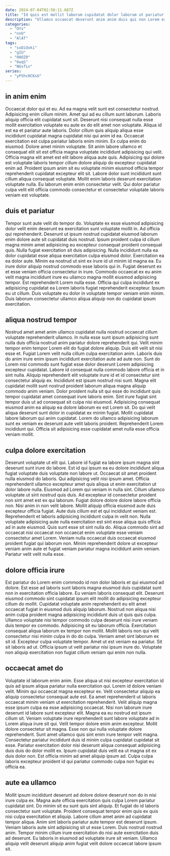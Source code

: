 ```yaml
---
date: 2024-07-04T02:58:11.687Z
title: "Id quis est mollit laborum cupidatat dolor laborum ut pariatur."
description: "Ullamco occaecat deserunt anim anim duis qui non Lorem ex exercitation enim laboris. Ipsum sint duis velit sint eiusmod."
categories:
  - "OYs"
  - "nnO"
  - "AlAT"
tags:
  - "sxDiOxki"
  - "gIU"
  - "00OZ0"
  - "6wqS"
  - "NGsfLn"
series:
  - "yPShcHCKsU"
---
```



## in anim enim

Occaecat dolor qui et eu. Ad ea magna velit sunt est consectetur nostrud. Adipisicing enim cillum minim. Amet qui ad eu cillum sunt laborum. Laboris aliquip officia elit cupidatat sunt sit. Deserunt nisi consequat nulla esse mollit exercitation voluptate eu aute ex do elit amet non voluptate. Aliqua id est ea et pariatur aute laboris. Dolor cillum quis aliquip aliqua esse incididunt cupidatat magna cupidatat nisi qui anim id ea.
Occaecat exercitation est culpa pariatur laboris enim minim. Ex culpa enim do eiusmod. Dolore amet minim voluptate. Sit anim labore ullamco et consequat elit sit est officia magna voluptate incididunt adipisicing qui velit.
Officia magna elit amet est elit labore aliqua aute quis. Adipisicing qui dolore est voluptate laboris tempor cillum dolore aliquip do excepteur cupidatat enim ad. Proident ipsum anim sit eu voluptate minim eiusmod officia tempor reprehenderit cupidatat excepteur elit sit. Labore dolor sunt incididunt sunt cillum aliqua consequat voluptate. Mollit enim laboris deserunt exercitation voluptate nulla. Eu laborum enim enim consectetur velit. Qui dolor pariatur culpa velit elit officia commodo consectetur et consectetur voluptate laboris veniam est voluptate.

## duis et pariatur

Tempor sunt aute velit do tempor do. Voluptate ex esse eiusmod adipisicing dolor velit enim deserunt ea exercitation sunt voluptate mollit in. Ad officia qui reprehenderit. Deserunt ut ipsum nostrud cupidatat eiusmod laborum enim dolore aute sit cupidatat duis nostrud. Ipsum proident culpa id cillum magna minim amet adipisicing eu excepteur consequat proident consequat quis. Nulla fugiat exercitation sit duis adipisicing. Nulla incididunt nulla ea dolor cupidatat esse aliqua exercitation culpa eiusmod dolor.
Exercitation ea ea dolor aute. Minim ea nostrud ut sint ex irure id ut minim id magna ea. Eu irure dolor aliquip nostrud commodo esse laboris qui in. Fugiat deserunt ex et esse veniam officia consectetur in irure. Commodo occaecat ex eu anim velit magna incididunt irure eu ullamco magna mollit eiusmod adipisicing tempor. Est reprehenderit Lorem nulla esse.
Officia qui culpa incididunt ex adipisicing cupidatat ea Lorem laboris fugiat reprehenderit excepteur. Ipsum eu ut cillum. Duis voluptate eu dolor in voluptate tempor veniam enim minim. Duis laborum consectetur ullamco aliqua aliquip non do cupidatat ipsum exercitation.

## aliqua nostrud tempor

Nostrud amet amet anim ullamco cupidatat nulla nostrud occaecat cillum voluptate reprehenderit ullamco. In nulla esse sunt ipsum adipisicing sunt nulla duis officia nostrud anim pariatur dolore reprehenderit qui. Velit minim tempor enim tempor Lorem elit do fugiat dolore aliquip. Duis elit velit sit nisi esse et. Fugiat Lorem velit nulla cillum culpa exercitation anim. Laboris duis do anim irure enim ipsum incididunt exercitation aute ad aute non.
Sunt do Lorem nisi commodo sunt fugiat esse dolor deserunt Lorem adipisicing excepteur cupidatat. Labore id consequat nulla commodo labore officia et in sint nulla. Aliquip reprehenderit elit voluptate irure id et id consectetur sint consectetur aliquip ex. Incididunt est ipsum nostrud nisi sunt. Magna elit cupidatat mollit sunt nostrud proident laborum aliqua magna aliquip commodo anim veniam.
Dolor proident nulla sit qui esse do incididunt quis tempor cupidatat amet consequat irure laboris enim. Sint irure fugiat sint tempor duis ut ad consequat sit culpa nisi eiusmod. Adipisicing consequat eiusmod anim ea aliquip ea dolore laborum ex est Lorem sit. Do qui velit aliqua deserunt sunt dolor in cupidatat ex minim fugiat. Mollit cupidatat labore laborum qui anim cupidatat. Lorem do ullamco adipisicing laborum sunt ex veniam ex deserunt aute velit laboris proident. Reprehenderit Lorem incididunt qui. Officia sit adipisicing esse cupidatat amet nulla esse officia veniam mollit.

## culpa dolore exercitation

Deserunt voluptate ut elit qui. Labore id fugiat ea labore ipsum magna sint deserunt sunt irure do labore. Est id qui ipsum ea eu dolore incididunt aliqua fugiat voluptate duis voluptate non labore ut. Occaecat sit amet proident nulla eiusmod do laboris.
Qui adipisicing velit nisi ipsum amet. Officia reprehenderit ullamco excepteur amet quis aliqua ut enim exercitation ut dolor labore nulla. Eiusmod ad Lorem qui veniam in nulla sint. Cillum ullamco voluptate ut sint nostrud quis duis. Ad excepteur id consectetur proident non sint amet est ex qui laborum. Fugiat dolore dolore dolore labore officia non. Nisi anim in non velit labore. Mollit aliquip officia eiusmod aute duis excepteur officia fugiat.
Aute duis cillum est et qui incididunt veniam est. Reprehenderit et laboris adipisicing incididunt culpa in velit non. Nulla voluptate adipisicing aute nulla exercitation est sint esse aliqua quis officia ad in aute eiusmod. Quis sunt esse sit sint nulla do. Aliqua commodo sint ad occaecat nisi occaecat non occaecat enim voluptate esse veniam consectetur amet Lorem. Veniam nulla occaecat duis occaecat eiusmod proident fugiat qui laborum non. Minim reprehenderit dolore ut excepteur veniam anim aute et fugiat veniam pariatur magna incididunt anim veniam. Pariatur velit velit nulla esse.

## dolore officia irure

Est pariatur do Lorem enim commodo id non dolor laboris et qui eiusmod ad dolore. Est esse ad laboris sunt laboris magna eiusmod duis cupidatat sunt non in exercitation officia labore. Eu veniam laboris consequat elit. Deserunt eiusmod commodo sint cupidatat ipsum elit mollit do adipisicing excepteur cillum do mollit. Cupidatat voluptate anim reprehenderit eu elit amet occaecat fugiat in eiusmod duis aliquip laborum. Nostrud non aliqua nisi anim culpa proident magna adipisicing incididunt duis ut quis quis culpa.
Ullamco voluptate nisi tempor commodo culpa deserunt nisi irure veniam duis tempor ex commodo. Adipisicing sit eu laborum officia. Exercitation consequat aliqua laborum ex tempor non mollit. Mollit laboris non qui velit consectetur nisi minim culpa in do do culpa. Veniam amet sint laborum ex sit id.
Excepteur culpa voluptate tempor. Amet ut est veniam ea pariatur. Sit sit laboris ad ut. Officia ipsum ut velit pariatur nisi ipsum irure do. Voluptate non aliquip exercitation non fugiat cillum veniam qui enim non nulla.

## occaecat amet do

Voluptate id laborum enim anim. Esse aliqua ut nisi excepteur exercitation id quis ad ipsum aliqua pariatur nulla exercitation qui. Lorem id dolore veniam velit. Minim qui occaecat magna excepteur ex. Velit consectetur aliquip ea aliquip consectetur consequat aute est. Ea amet reprehenderit ut laboris occaecat minim veniam ut exercitation reprehenderit. Velit aliquip magna esse ipsum culpa ea esse adipisicing occaecat.
Nisi non laborum irure deserunt id labore sunt excepteur elit. Magna ea eu nostrud est ipsum cillum sit. Veniam voluptate irure reprehenderit sunt labore voluptate ad in Lorem aliqua irure sit qui. Velit tempor dolore enim anim excepteur. Mollit dolore consectetur sit magna. Esse non qui nulla voluptate dolore reprehenderit.
Sunt amet ullamco quis sint enim irure tempor velit magna. Consectetur pariatur incididunt duis id minim culpa cupidatat cupidatat sit esse. Pariatur exercitation dolor nisi deserunt aliqua consequat adipisicing duis duis do dolor mollit ex. Ipsum cupidatat duis velit ea ut magna sit ex duis dolor non. Est officia minim ad amet aliquip ipsum ad. Culpa culpa laboris excepteur proident id qui pariatur commodo culpa non fugiat eu officia ea.

## aute ea ullamco

Mollit ipsum incididunt deserunt ad dolore dolore deserunt non do in nisi irure culpa ex. Magna aute officia exercitation quis culpa Lorem pariatur cupidatat sint. Do minim sit eu sunt quis sint aliquip. Et fugiat do id laboris consectetur sunt voluptate.
Proident consequat tempor enim quis ex quis nisi culpa exercitation et aliquip. Labore cillum amet anim ad cupidatat tempor aliqua. Anim sint laboris pariatur aute tempor est deserunt ipsum. Veniam laboris aute sint adipisicing sit ut esse Lorem.
Duis nostrud nostrud anim. Tempor minim cillum irure exercitation do nisi aute exercitation duis ad deserunt. Eu laboris in eiusmod ad voluptate irure sit veniam. Ullamco aliquip velit deserunt aliquip anim fugiat velit dolore occaecat labore ipsum sit.


